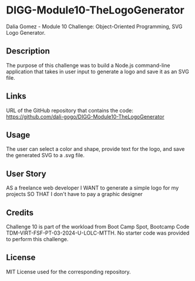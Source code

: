 # DIGG-Module10-TheLogoGenerator
Dalia Gomez - Module 10 Challenge: Object-Oriented Programming, SVG Logo Generator.

## Description
The purpose of this challenge was to build a Node.js command-line application that takes in user input to generate a logo and save it as an SVG file. 

## Links
URL of the GitHub repository that contains the code: https://github.com/dali-gogo/DIGG-Module10-TheLogoGenerator

## Usage
The user can select a color and shape, provide text for the logo, and save the generated SVG to a .svg file.

## User Story
AS a freelance web developer
I WANT to generate a simple logo for my projects
SO THAT I don't have to pay a graphic designer

## Credits
Challenge 10 is part of the workload from Boot Camp Spot, Bootcamp Code TDM-VIRT-FSF-PT-03-2024-U-LOLC-MTTH. No starter code was provided to perform this challenge.

## License
MIT License used for the corresponding repository.